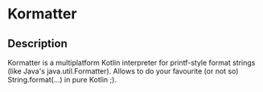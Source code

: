 # Kormatter
## Description
Kormatter is a multiplatform Kotlin interpreter for printf-style format strings (like Java's java.util.Formatter). Allows to do your favourite (or not so) String.format(...) in pure Kotlin ;).